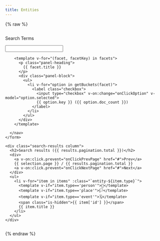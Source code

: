 ```yaml
---
title: Entities
---
```


{% raw %}

<div id="search">
  <div class="columns">
    <form @submit.prevent="onSubmitInputs" class="search-inputs column is-3">
      <nav class="panel is-info">
        <p class="panel-heading">
          Search Terms
        </p>
        <div class="panel-block">
          <div class="control has-icons-left">
            <input class="input" type="text" v-model="selection.query">
            <span class="icon is-left">
              <i class="fas fa-search" aria-hidden="true"></i>
            </span>
          </div>
        </div>

        <template v-for="(facet, facetKey) in facets">
          <p class="panel-heading">
            {{ facet.title }}
          </p>
          <div class="panel-block">
            <ul>
              <li v-for="option in getBuckets(facet)">
                <label class="checkbox">
                  <input type="checkbox" v-on:change="onClickOption" v-model="option.selected">
                  {{ option.key }} ({{ option.doc_count }})
                </label>
              </li>
            </ul>
          </div>
        </template>

      </nav>
    </form>

    <div class="search-results column">
      <h2>Search results ({{ results.pagination.total }})</h2>
      <div>
        <a v-on:click.prevent="onClickPrevPage" href="#">Prev</a>
        {{ selection.page }} / {{ results.pagination.total }}
        <a v-on:click.prevent="onClickNextPage" href="#">Next</a>
      </div>
      <ul>
        <li v-for="item in items" :class="`entity-${item.type}`">
          <template v-if="item.type=='person'">👤</template>
          <template v-if="item.type=='place'">🏳</template>
          <template v-if="item.type=='event'">🗓</template>
          <span class="is-hidden">{{ item['id'] }}</span>
          {{ item.title }}
        </li>
      </ul>
    </div>

  </div>
</div>
{% endraw %}

<script src="/assets/node_modules/itemsjs/dist/itemsjs.js"></script>
<script src="/assets/node_modules/vue/dist/vue.global.js"></script>
<script src="/assets/js/entities.js?ts={{ "now" | date: "%s" }}"></script>

